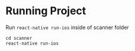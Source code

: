 # Running Project
Run `react-native run-ios` inside of scanner folder <this current folder>


```
cd scanner
react-native run-ios
```
